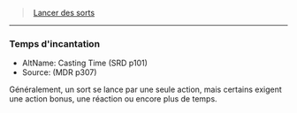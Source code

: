 ﻿---
!Generic
Id: spellcasting_hd.md#temps-dincantation
ParentLink: spellcasting_hd.md#lancer-des-sorts
Name: Temps d'incantation
ParentName: Lancer des sorts
NameLevel: 3
AltName: Casting Time (SRD p101)
Source: (MDR p307)
Attributes: {}
---
> [Lancer des sorts](hd_spellcasting.md)

---

### Temps d'incantation

- AltName: Casting Time (SRD p101)
- Source: (MDR p307)

Généralement, un sort se lance par une seule action, mais certains exigent une action bonus, une réaction ou encore plus de temps.

